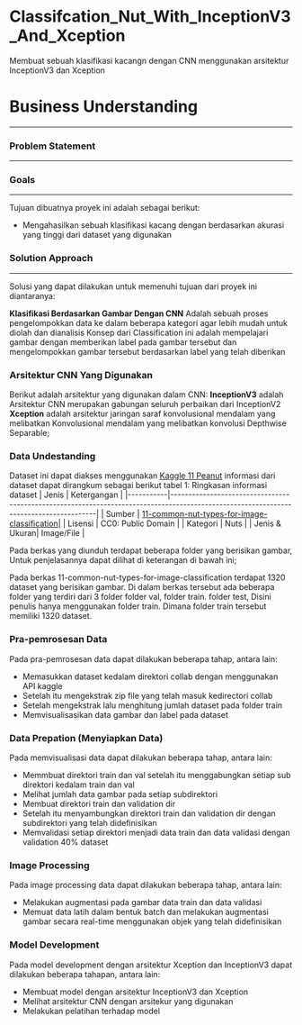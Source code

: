 # Classifcation_Nut_With_InceptionV3_And_Xception
Membuat sebuah klasifikasi kacangn dengan CNN menggunakan arsitektur InceptionV3 dan Xception

# Business Understanding
***
### Problem Statement
----
### Goals
***
Tujuan dibuatnya proyek ini adalah sebagai berikut:
* Mengahasilkan sebuah klasifikasi kacang dengan berdasarkan akurasi yang tinggi dari dataset yang digunakan
### Solution Approach
***
Solusi yang dapat dilakukan untuk memenuhi tujuan dari proyek ini diantaranya:

__Klasifikasi Berdasarkan Gambar Dengan CNN__
Adalah sebuah proses pengelompokkan data ke dalam beberapa kategori agar lebih mudah untuk diolah dan dianalisis
Konsep dari Classification ini adalah mempelajari gambar dengan memberikan label pada gambar tersebut dan mengelompokkan gambar tersebut berdasarkan label yang telah diberikan

### Arsitektur CNN Yang Digunakan
Berikut adalah arsitektur yang digunakan dalam CNN: 
__InceptionV3__ adalah Arsitektur CNN merupakan gabungan seluruh perbaikan dari InceptionV2
__Xception__ adalah arsitektur jaringan saraf konvolusional mendalam yang melibatkan Konvolusional mendalam yang melibatkan konvolusi Depthwise Separable;

### Data Undestanding
Dataset ini dapat diakses menggunakan [Kaggle 11 Peanut](https://www.kaggle.com/datasets/ruopengan/11-common-nut-types-for-image-classification)
informasi dari dataset dapat dirangkum sebagai berikut
tabel 1: Ringkasan informasi dataset
|   Jenis   |         Ketergangan                                                                                                                   |
|-----------|---------------------------------------------------------------------------------------------------------------------------------------|
|   Sumber  | [11-common-nut-types-for-image-classification](https://www.kaggle.com/datasets/ruopengan/11-common-nut-types-for-image-classification)|
| Lisensi   | CC0: Public Domain |
| Kategori  | Nuts |
| Jenis & Ukuran| Image/File |

Pada berkas yang diunduh terdapat beberapa folder yang berisikan gambar, Untuk penjelasannya dapat dilihat di keterangan di bawah ini;

Pada berkas 11-common-nut-types-for-image-classification terdapat 1320 dataset yang berisikan gambar. Di dalam berkas tersebut ada beberapa folder yang terdiri dari 3 folder
folder val, folder train. folder test, Disini penulis hanya menggunakan folder train. Dimana folder train tersebut memiliki 1320 dataset.

### **Pra-pemrosesan Data**
Pada pra-pemrosesan data dapat dilakukan beberapa tahap, antara lain:
* Memasukkan dataset kedalam direktori collab dengan menggunakan API kaggle
* Setelah itu mengekstrak zip file yang telah masuk kedirectori collab
* Setelah mengekstrak lalu menghitung jumlah dataset pada folder train
* Memvisualisasikan data gambar dan label pada dataset

### **Data Prepation (Menyiapkan Data)**
Pada memvisualisasi data dapat dilakukan beberapa tahap, antara lain:
* Memmbuat direktori train dan val setelah itu menggabungkan setiap sub direktori kedalam train dan val
* Melihat jumlah data gambar pada setiap subdirektori
* Membuat direktori train dan validation dir
* Setelah itu menyambungkan direktori train dan validation dir dengan subdirektori yang telah didefinisikan
* Memvalidasi setiap direktori menjadi data train dan data validasi dengan validation 40% dataset

### **Image Processing**
Pada image processing data dapat dilakukan beberapa tahap, antara lain:
* Melakukan augmentasi pada gambar data train dan data validasi
* Memuat data latih dalam bentuk batch dan melakukan augmentasi gambar secara real-time menggunakan objek yang telah didefinisikan

### **Model Development**
Pada model development dengan arsitektur Xception dan InceptionV3 dapat dilakukan beberapa tahapan, antara lain:
* Membuat model dengan arsitektur InceptionV3 dan Xception
* Melihat arsitektur CNN dengan arsitekur yang digunakan
* Melakukan pelatihan terhadap model
